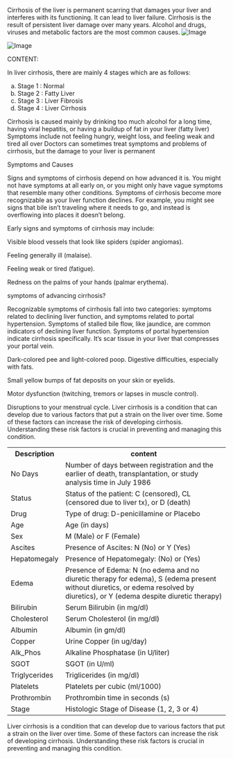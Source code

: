 Cirrhosis of the liver is permanent scarring that damages your liver and interferes with its functioning. It can lead to liver failure. Cirrhosis is the result of persistent liver damage over many years. Alcohol and drugs, viruses and metabolic factors are the most common causes.
![Image](https://github.com/user-attachments/assets/d91b3d14-dbb5-40b5-a4b6-6dff0713eab7)


![Image](https://github.com/user-attachments/assets/c40c0e36-a98e-4cb0-8d4a-7d283ba2cd21)

CONTENT:
</p> In liver cirrhosis, there are mainly 4 stages which are as follows:

<ol type="a">
  <li>Stage 1 : Normal</li>
  <li>Stage 2 : Fatty Liver</li>
  <li>Stage 3 : Liver Fibrosis</li>
  <li>Stage 4 : Liver Cirrhosis</li>
</ol>
Cirrhosis is caused mainly by drinking too much alcohol for a long time, having viral hepatitis, or having a buildup of fat in your liver (fatty liver)
Symptoms include not feeling hungry, weight loss, and feeling weak and tired all over
Doctors can sometimes treat symptoms and problems of cirrhosis, but the damage to your liver is permanent


 </p> Symptoms and Causes
 </p> Signs and symptoms of cirrhosis depend on how advanced it is. You might not have symptoms at all early on, or you might only have vague symptoms that resemble many other conditions. Symptoms of cirrhosis become more recognizable as your liver function declines. For example, you might see signs that bile isn’t traveling where it needs to go, and instead is overflowing into places it doesn’t belong.
 </p> Early signs and symptoms of cirrhosis may include:
 </p> Visible blood vessels that look like spiders (spider angiomas).
 </p> Feeling generally ill (malaise).
 </p> Feeling weak or tired (fatigue).
 </p> Redness on the palms of your hands (palmar erythema).
 </p> symptoms of advancing cirrhosis?
 </p> Recognizable symptoms of cirrhosis fall into two categories: symptoms related to declining liver function, and symptoms related to portal hypertension. Symptoms of stalled bile flow, like jaundice, are common indicators of declining liver function. Symptoms of portal hypertension indicate cirrhosis specifically. It’s scar tissue in your liver that compresses your portal vein.
 </p> Dark-colored pee and light-colored poop.
Digestive difficulties, especially with fats.
</p> Small yellow bumps of fat deposits on your skin or eyelids.
</p> Motor dysfunction (twitching, tremors or lapses in muscle control).
</p> Disruptions to your menstrual cycle.
   
<table>
  <tr>
    <th><b>Description</b></th>
    <th><b>content</b></th>
  </tr>
  <tr>
    <td>No Days</td>
    <td>Number of days between registration and the earlier of death, transplantation, or study analysis time in July 1986</td>
  </tr>
  <tr>
    <td>Status</td>
    <td>Status of the patient: C (censored), CL (censored due to liver tx), or D (death)</td>
  </tr>
  <tr>
    <td>Drug</td>
    <td>Type of drug: D-penicillamine or Placebo</td>
  </tr>
  <tr>
    <td>Age</td>
    <td>Age (in days)</td>
  </tr>
  <tr>
    <td>Sex</td>
    <td>M (Male) or F (Female)</td>
  </tr>
  <tr>
    <td>Ascites</td>
    <td>Presence of Ascites: N (No) or Y (Yes)</td>
  </tr>
  <tr>
    <td>Hepatomegaly</td>
    <td>Presence of Hepatomegaly: (No) or (Yes)</td>
  </tr>
  <tr>
    <td>Edema</td>
    <td>Presence of Edema: N (no edema and no diuretic therapy for edema), S (edema present without diuretics, or edema resolved by diuretics), or Y (edema despite diuretic therapy)</td>
  </tr>
  <tr>
    <td>Bilirubin</td>
    <td>Serum Bilirubin (in mg/dl)</td>
  </tr>
  <tr>
    <td>Cholesterol</td>
    <td>Serum Cholesterol (in mg/dl)</td>
  </tr>
  <tr>
    <td>Albumin</td>
    <td>Albumin (in gm/dl)</td>
  </tr>
  <tr>
    <td>Copper</td>
    <td>Urine Copper (in ug/day)</td>
  </tr>
  <tr>
    <td>Alk_Phos</td>
    <td>Alkaline Phosphatase (in U/liter)</td>
  </tr>
  <tr>
    <td>SGOT</td>
    <td>SGOT (in U/ml)</td>
  </tr>
  <tr>
    <td>Triglycerides</td>
    <td>Triglicerides (in mg/dl)</td>
  </tr>
  <tr>
    <td>Platelets</td>
    <td>Platelets per cubic (ml/1000)</td>
  </tr>
  <tr>
    <td>Prothrombin</td>
    <td>Prothrombin time in seconds (s)</td>
    Liver cirrhosis is a condition that can develop due to various factors that put a strain on the liver over time. Some of these factors can increase the risk of developing cirrhosis. Understanding these risk factors is crucial in preventing and managing this condition.
  </tr>
  <tr>
    <td>Stage</td>
    <td>Histologic Stage of Disease (1, 2, 3 or 4)</td>
  </tr>
</table>
</tr>Liver cirrhosis is a condition that can develop due to various factors that put a strain on the liver over time. Some of these factors can increase the risk of developing cirrhosis. Understanding these risk factors is crucial in preventing and managing this condition.
